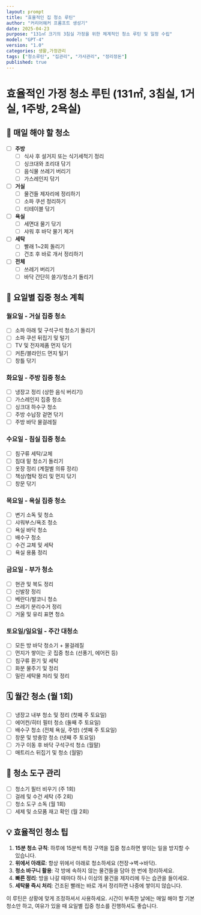 ```yaml
---
layout: prompt
title: "효율적인 집 청소 루틴"
author: "커리어해커 프롬프트 생성기"
date: 2025-04-23
purpose: "131㎡ 크기의 3침실 가정을 위한 체계적인 청소 루틴 및 일정 수립"
model: "GPT-4"
version: "1.0"
categories: 생활,가정관리
tags: ["청소루틴", "집관리", "가사관리", "정리정돈"]
published: true
---
```


# 효율적인 가정 청소 루틴 (131㎡, 3침실, 1거실, 1주방, 2욕실)

## 🔄 매일 해야 할 청소

- [ ] **주방**
  - [ ] 식사 후 설거지 또는 식기세척기 정리
  - [ ] 싱크대와 조리대 닦기
  - [ ] 음식물 쓰레기 버리기
  - [ ] 가스레인지 닦기

- [ ] **거실**
  - [ ] 물건들 제자리에 정리하기
  - [ ] 소파 쿠션 정리하기
  - [ ] 티테이블 닦기

- [ ] **욕실**
  - [ ] 세면대 물기 닦기
  - [ ] 샤워 후 바닥 물기 제거

- [ ] **세탁**
  - [ ] 빨래 1~2회 돌리기
  - [ ] 건조 후 바로 개서 정리하기

- [ ] **전체**
  - [ ] 쓰레기 버리기
  - [ ] 바닥 간단히 쓸기/청소기 돌리기

## 📅 요일별 집중 청소 계획

### 월요일 - 거실 집중 청소
- [ ] 소파 아래 및 구석구석 청소기 돌리기
- [ ] 소파 쿠션 뒤집기 및 털기
- [ ] TV 및 전자제품 먼지 닦기
- [ ] 커튼/블라인드 먼지 털기
- [ ] 창틀 닦기

### 화요일 - 주방 집중 청소
- [ ] 냉장고 정리 (상한 음식 버리기)
- [ ] 가스레인지 집중 청소
- [ ] 싱크대 하수구 청소
- [ ] 주방 수납장 겉면 닦기
- [ ] 주방 바닥 물걸레질

### 수요일 - 침실 집중 청소
- [ ] 침구류 세탁/교체
- [ ] 침대 밑 청소기 돌리기
- [ ] 옷장 정리 (계절별 의류 정리)
- [ ] 책상/협탁 정리 및 먼지 닦기
- [ ] 창문 닦기

### 목요일 - 욕실 집중 청소
- [ ] 변기 소독 및 청소
- [ ] 샤워부스/욕조 청소
- [ ] 욕실 바닥 청소
- [ ] 배수구 청소
- [ ] 수건 교체 및 세탁
- [ ] 욕실 용품 정리

### 금요일 - 부가 청소
- [ ] 현관 및 복도 정리
- [ ] 신발장 정리
- [ ] 베란다/발코니 청소
- [ ] 쓰레기 분리수거 정리
- [ ] 거울 및 유리 표면 청소

### 토요일/일요일 - 주간 대청소
- [ ] 모든 방 바닥 청소기 + 물걸레질
- [ ] 먼지가 쌓이는 곳 집중 청소 (선풍기, 에어컨 등)
- [ ] 침구류 환기 및 세탁
- [ ] 화분 물주기 및 정리
- [ ] 밀린 세탁물 처리 및 정리

## 🗓️ 월간 청소 (월 1회)

- [ ] 냉장고 내부 청소 및 정리 (첫째 주 토요일)
- [ ] 에어컨/히터 필터 청소 (둘째 주 토요일)
- [ ] 배수구 청소 (전체 욕실, 주방) (셋째 주 토요일)
- [ ] 창문 및 방충망 청소 (넷째 주 토요일)
- [ ] 가구 이동 후 바닥 구석구석 청소 (월말)
- [ ] 매트리스 뒤집기 및 청소 (월말)

## 🧹 청소 도구 관리

- [ ] 청소기 필터 비우기 (주 1회)
- [ ] 걸레 및 수건 세탁 (주 2회)
- [ ] 청소 도구 소독 (월 1회)
- [ ] 세제 및 소모품 재고 확인 (월 2회)

## 💡 효율적인 청소 팁

1. **15분 청소 규칙**: 하루에 15분씩 특정 구역을 집중 청소하면 쌓이는 일을 방지할 수 있습니다.
2. **위에서 아래로**: 항상 위에서 아래로 청소하세요 (천장→벽→바닥).
3. **청소 바구니 활용**: 각 방에 속하지 않는 물건들을 담아 한 번에 정리하세요.
4. **빠른 정리**: 방을 나갈 때마다 하나 이상의 물건을 제자리에 두는 습관을 들이세요.
5. **세탁물 즉시 처리**: 건조된 빨래는 바로 개서 정리하면 나중에 쌓이지 않습니다.

이 루틴은 상황에 맞게 조정하셔서 사용하세요. 시간이 부족한 날에는 매일 해야 할 기본 청소만 하고, 여유가 있을 때 요일별 집중 청소를 진행하셔도 좋습니다.